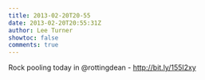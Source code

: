 ```yaml
---
title: 2013-02-20T20-55
date: 2013-02-20T20:55:31Z
author: Lee Turner
showtoc: false
comments: true
---
```


Rock pooling today in @rottingdean - http://bit.ly/155I2xy

